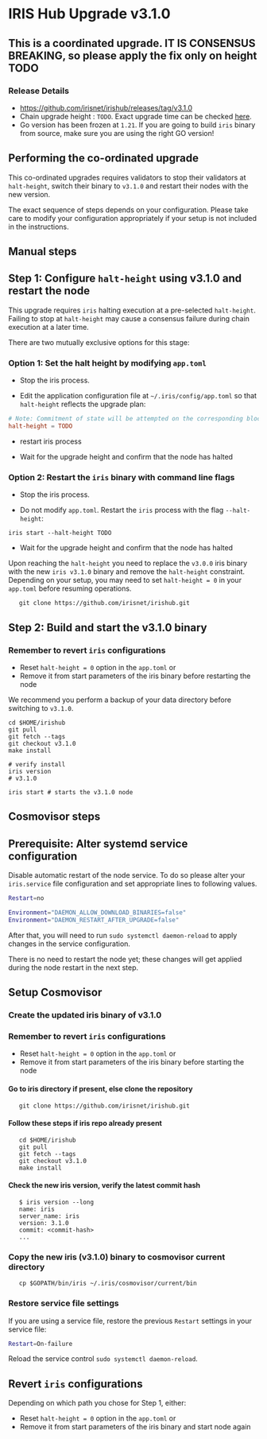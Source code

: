 # IRIS Hub Upgrade v3.1.0

## This is a coordinated upgrade. IT IS CONSENSUS BREAKING, so please apply the fix only on height TODO

### Release Details

* <https://github.com/irisnet/irishub/releases/tag/v3.1.0>
* Chain upgrade height : `TODO`. Exact upgrade time can be checked [here](https://www.mintscan.io/iris/block/TODO).
* Go version has been frozen at `1.21`. If you are going to build `iris` binary from source, make sure you are using the right GO version!

## Performing the co-ordinated upgrade

This co-ordinated upgrades requires validators to stop their validators at `halt-height`, switch their binary to `v3.1.0` and restart their nodes with the new version.

The exact sequence of steps depends on your configuration. Please take care to modify your configuration appropriately if your setup is not included in the instructions.

## Manual steps

## Step 1: Configure `halt-height` using v3.1.0 and restart the node

This upgrade requires `iris` halting execution at a pre-selected `halt-height`. Failing to stop at `halt-height` may cause a consensus failure during chain execution at a later time.

There are two mutually exclusive options for this stage:

### Option 1: Set the halt height by modifying `app.toml`

* Stop the iris process.

* Edit the application configuration file at `~/.iris/config/app.toml` so that `halt-height` reflects the upgrade plan:

```toml
# Note: Commitment of state will be attempted on the corresponding block.
halt-height = TODO
```

* restart iris process

* Wait for the upgrade height and confirm that the node has halted

### Option 2: Restart the `iris` binary with command line flags

* Stop the iris process.

* Do not modify `app.toml`. Restart the `iris` process with the flag `--halt-height`:

```shell
iris start --halt-height TODO
```

* Wait for the upgrade height and confirm that the node has halted

Upon reaching the `halt-height` you need to replace the `v3.0.0` iris binary with the new `iris v3.1.0` binary and remove the `halt-height` constraint.
Depending on your setup, you may need to set `halt-height = 0` in your `app.toml` before resuming operations.

```shell
   git clone https://github.com/irisnet/irishub.git
```

## Step 2: Build and start the v3.1.0 binary

### Remember to revert `iris` configurations

* Reset `halt-height = 0` option in the `app.toml` or
* Remove it from start parameters of the iris binary before restarting the node

We recommend you perform a backup of your data directory before switching to `v3.1.0`.

```shell
cd $HOME/irishub
git pull
git fetch --tags
git checkout v3.1.0
make install

# verify install
iris version
# v3.1.0
```

```shell
iris start # starts the v3.1.0 node
```

## Cosmovisor steps

## Prerequisite: Alter systemd service configuration

Disable automatic restart of the node service. To do so please alter your `iris.service` file configuration and set appropriate lines to following values.

```bash
Restart=no 

Environment="DAEMON_ALLOW_DOWNLOAD_BINARIES=false"
Environment="DAEMON_RESTART_AFTER_UPGRADE=false"
```

After that, you will need to run `sudo systemctl daemon-reload` to apply changes in the service configuration.

There is no need to restart the node yet; these changes will get applied during the node restart in the next step.

## Setup Cosmovisor

### Create the updated iris binary of v3.1.0

### Remember to revert `iris` configurations

* Reset `halt-height = 0` option in the `app.toml` or
* Remove it from start parameters of the iris binary before starting the node

#### Go to iris directory if present, else clone the repository

```shell
   git clone https://github.com/irisnet/irishub.git
```

#### Follow these steps if iris repo already present

```shell
   cd $HOME/irishub
   git pull
   git fetch --tags
   git checkout v3.1.0
   make install
```

#### Check the new iris version, verify the latest commit hash

```shell
   $ iris version --long
   name: iris
   server_name: iris
   version: 3.1.0
   commit: <commit-hash>
   ...
```

### Copy the new iris (v3.1.0) binary to cosmovisor current directory

```shell
   cp $GOPATH/bin/iris ~/.iris/cosmovisor/current/bin
```

### Restore service file settings

If you are using a service file, restore the previous `Restart` settings in your service file:

```bash
Restart=On-failure 
```

Reload the service control `sudo systemctl daemon-reload`.

## Revert `iris` configurations

Depending on which path you chose for Step 1, either:

* Reset `halt-height = 0` option in the `app.toml` or
* Remove it from start parameters of the iris binary and start node again
